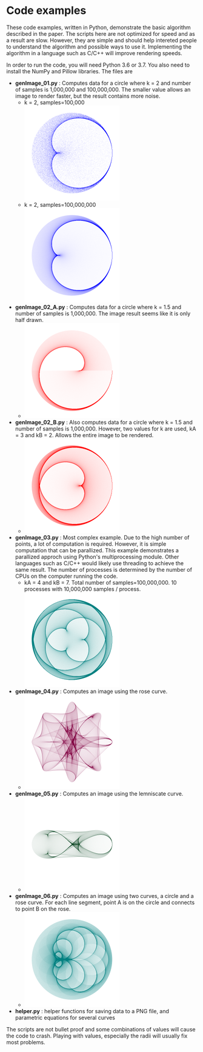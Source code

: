 # Code examples

These code examples, written in Python,
demonstrate the basic algorithm described in the paper.
The scripts here are not optimized for speed and as a result are slow.
However, they are simple and should help intereted people to understand the algorithm
and possible ways to use it.
Implementing the algorithm in a language such as C/C++ will improve rendering speeds.

In order to run the code, you will need Python 3.6 or 3.7.  You also
need to install the NumPy and Pillow libraries. The files are

* **genImage_01.py** : Computes data for a circle where k = 2 and number of samples is 1,000,000 and 100,000,000.  The smaller value allows an image to render faster, but the result contains more noise.
  * k = 2, samples=100,000 <br><img src="image_100000_01.png" alt="sample" width="250" />
  * k = 2, samples=100,000,000 <br><img src="image_100000000_01.png" alt="sample" width="250" />
* **genImage_02_A.py** : Computes data for a circle where k = 1.5 and number of samples is 1,000,000. The image result seems like it is only half drawn.
  * <img src="image_02_A.png" alt="sample" width="250" />
* **genImage_02_B.py** : Also computes data for a circle where k = 1.5 and number of samples is 1,000,000. However, two values for k are used, kA = 3 and kB = 2.  Allows the entire image to be rendered.
  * <img src="image_02_B.png" alt="sample" width="250" />
* **genImage_03.py** : Most complex example.  Due to the high number of points, a lot of computation is required.  However, it is simple computation that can be parallized.  This example demonstrates a parallized approch using Python's multiprocessing module.  Other languages such as C/C++ would likely use threading to achieve the same result.  The number of processes is determined by the number of CPUs on the computer running the code.
  * kA = 4 and kB = 7. Total number of samples=100,000,000. 10 processes with 10,000,000 samples / process. <br><img src="image_03.png" alt="sample" width="250" />
* **genImage_04.py** : Computes an image using the rose curve.
  * <img src="image_04.png" alt="sample" width="250" />
* **genImage_05.py** : Computes an image using the lemniscate curve.
  * <img src="image_05.png" alt="sample" width="250" />
* **genImage_06.py** : Computes an image using two curves, a circle and a rose curve.  For each line segment, point A is on the circle and connects to point B on the rose.
  * <img src="image_06.png" alt="sample" width="250" />
* **helper.py** : helper functions for saving data to a PNG file, and parametric equations for several curves

The scripts are not bullet proof and some combinations of values will cause the code to crash.  Playing with values,
especially the radii will usually fix most problems.
